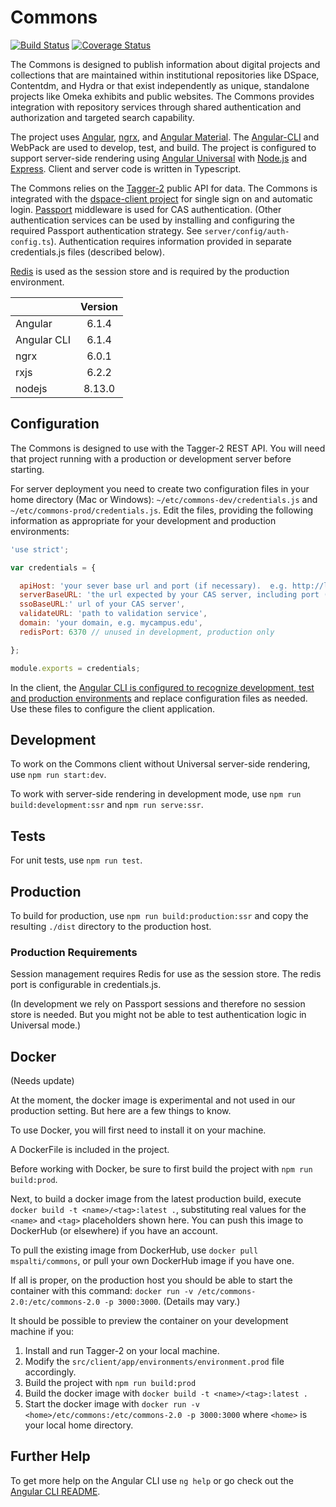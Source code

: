 # Commons
[![Build Status](https://travis-ci.org/hatfieldlibrary/commons.svg?branch=master)](https://travis-ci.org/hatfieldlibrary/commons)
[![Coverage Status](https://coveralls.io/repos/github/hatfieldlibrary/commons/badge.svg?branch=master)](https://coveralls.io/github/hatfieldlibrary/commons?branch=master)

The Commons is designed to publish information about digital projects and collections that are maintained within institutional repositories like DSpace, Contentdm, and Hydra or
 that exist independently as unique, standalone projects like Omeka exhibits and public websites. The Commons provides integration with 
 repository services through shared authentication and authorization and targeted search capability.  

The project uses [Angular](https://angular.io/), [ngrx](https://github.com/ngrx), and [Angular Material](https://material.angular.io/).
The [Angular-CLI](https://cli.angular.io/) and WebPack are used to develop, test, and build. The project is configured to support server-side rendering using 
[Angular Universal](https://angular.io/guide/universal) with [Node.js](https://nodejs.org/en/) and [Express](https://expressjs.com/).
Client and server code is written in Typescript. 

The Commons relies on the [Tagger-2](https://github.com/hatfieldlibrary/tagger-2) public API for data.  The Commons is integrated with the [dspace-client project](https://github.com/hatfieldlibrary/dspace-angular-client) for single sign on and automatic login. 
 [Passport](http://passportjs.org/) middleware is used for CAS authentication. (Other authentication services can be used by installing and configuring the required Passport authentication strategy. See `server/config/auth-config.ts`). Authentication 
 requires information provided in separate credentials.js files (described below). 
 
 [Redis](https://redis.io/) is used as the session store and is required by the production environment.
 
 |              | Version
 |-------------	|:-------:
 | Angular     	| 6.1.4 	
 | Angular CLI 	| 6.1.4 		
 | ngrx        	| 6.0.1 	
 | rxjs        	| 6.2.2 	
 | nodejs       | 8.13.0

## Configuration 

The Commons is designed to use with the Tagger-2 REST API. You will need that project running with a production or development
server before starting.  

For server deployment you need to create two configuration files in your home directory (Mac or Windows): 
`~/etc/commons-dev/credentials.js` and `~/etc/commons-prod/credentials.js`. Edit the files, providing the following information as appropriate for your development and production environments: 

```javascript
'use strict';

var credentials = {

  apiHost: 'your sever base url and port (if necessary).  e.g. http://localhost:3005',
  serverBaseURL: 'the url expected by your CAS server, including port (this is not provided by the current CAS strategy implementation',
  ssoBaseURL:' url of your CAS server',
  validateURL: 'path to validation service',
  domain: 'your domain, e.g. mycampus.edu',
  redisPort: 6370 // unused in development, production only

};

module.exports = credentials;
```

In the client, the [Angular CLI is configured to recognize development, test and production environments](https://github.com/angular/angular-cli/blob/master/docs/documentation/stories/application-environments.md) and replace configuration files as needed. Use these files to configure the client application.

## Development

To work on the Commons client without Universal server-side rendering, use `npm run start:dev`.  

To work with server-side rendering in development mode, use `npm run build:development:ssr` and `npm run serve:ssr`.

## Tests

For unit tests, use `npm run test`.

## Production

To build for production, use `npm run build:production:ssr` and copy the resulting `./dist` directory to the production host.

### Production Requirements

Session management requires Redis for use as the session store. The redis port is configurable in credentials.js. 

(In development we rely on Passport sessions and therefore no session store is needed. But you might not be able to test
 authentication logic in Universal mode.)

## Docker

(Needs update)

At the moment, the docker image is experimental and not used in our production setting. But here are a few things to know. 

To use Docker, you will first need to install it on your machine.
 
A DockerFile is included in the project. 

Before working with Docker, be sure to first build the project with `npm run build:prod`.

Next, to build a docker image from the latest production build, execute `docker build -t <name>/<tag>:latest .`, substituting real values for the `<name>` and `<tag>` placeholders shown here.
You can push this image to DockerHub (or elsewhere) if you have an account.

To pull the existing image from DockerHub, use `docker pull mspalti/commons`, or pull your own DockerHub image if you have one.

If all is proper, on the production host you should be able to start the container with this command: `docker run -v /etc/commons-2.0:/etc/commons-2.0 -p 3000:3000`. (Details may vary.) 

It should be possible to preview the container on your development machine if you:

  1. Install and run Tagger-2 on your local machine.
  2. Modify the `src/client/app/environments/environment.prod` file accordingly.
  3. Build the project with `npm run build:prod`
  4. Build the docker image with `docker build -t <name>/<tag>:latest .`
  5. Start the docker image with `docker run -v <home>/etc/commons:/etc/commons-2.0 -p 3000:3000` where `<home>` is your local home directory.


## Further Help

To get more help on the Angular CLI use `ng help` or go check out the [Angular CLI README](https://github.com/angular/angular-cli/blob/master/README.md).
